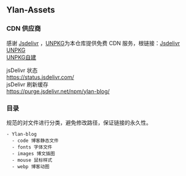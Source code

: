 ## Ylan-Assets

### CDN 供应商

感谢 [Jsdelivr](https://www.jsdelivr.com/) ，[UNPKG](https://npm.elemecdn.com/)为本仓库提供免费 CDN 服务，根链接：[Jsdelivr](https://cdn.jsdelivr.net/npm/ylan-blog/)  
[UNPKG](https://npm.elemecdn.com/ylan-blog@latest/ "饿了么出品，网宿国内节点")  
[UNPKG自建](https://cdn.cbd.int/ylan-blog/)  

jsDelivr 状态  
https://status.jsdelivr.com/  
jsDelivr 刷新缓存  
https://purge.jsdelivr.net/npm/ylan-blog/

### 目录

规范的对文件进行分类，避免修改路径，保证链接的永久性。

```irectory
- Ylan-blog
  - code 博客静态文件
  - fonts 字体文件
  - images 博文插图
  - mouse 鼠标样式
  - webp 博客动图
```

